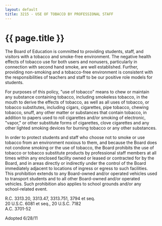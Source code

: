 ```yaml
---
layout: default
title: 3215 - USE OF TOBACCO BY PROFESSIONAL STAFF
---
```


{{ page.title }}
================

The Board of Education is committed to providing students, staff, and
visitors with a tobacco and smoke-free environment. The negative health
effects of tobacco use for both users and nonusers, particularly in
connection with second hand smoke, are well established. Further,
providing non-smoking and a tobacco-free environment is consistent with
the responsibilities of teachers and staff to be our positive role
models for students.

For purposes of this policy, "use of tobacco" means to chew or maintain
any substance containing tobacco, including smokeless tobacco, in the
mouth to derive the effects of tobacco, as well as all uses of tobacco,
or tobacco substitutes, including cigars, cigarettes, pipe tobacco,
chewing tobacco, snuff, any other matter or substances that contain
tobacco, in addition to papers used to roll cigarettes and/or smoking of
electronic, "vapor," or other substitute forms of cigarettes, clove
cigarettes and any other lighted smoking devices for burning tobacco or
any other substances.

In order to protect students and staff who choose not to smoke or use
tobacco from an environment noxious to them, and because the Board does
not condone smoking or the use of tobacco, the Board prohibits the use
of tobacco or tobacco substitute products by professional staff members
at all times within any enclosed facility owned or leased or contracted
for by the Board, and in areas directly or indirectly under the control
of the Board immediately adjacent to locations of ingress or egress to
such facilities. This prohibition extends to any Board-owned and/or
operated vehicles used to transport students and to all other
Board-owned and/or operated vehicles. Such prohibition also applies to
school grounds and/or any school-related event.

R.C. 3313.20, 3313.47, 3313.751, 3794 et seq.\
 20 U.S.C. 6081 et seq., 20 U.S.C. 7182\
 A.C. 3701-52

Adopted 6/28/11
